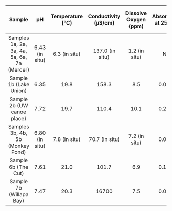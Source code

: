 |Sample|pH|Temperature (&deg;C)|Conductivity (&#181;S/cm)| Dissolve Oxygen (ppm)|Absorbance at 254 nm| Dissolved Organic Carbon (mg C/L)|Coliform Bacteria|
|:-------:|:----:|:----:|:----:|:----:|:----:|:----:|:----:|
Samples 1a, 2a, 3a, 4a, 5a, 6a, 7a (Mercer)| 6.43 (in situ) | 6.3 (in situ) | 137.0 (in situ) | 1.2 (in situ) | N/A | 54.4|negative|
Sample 1b (Lake Union) | 6.35 | 19.8 | 158.3 | 8.5 | 0.0742 | 3.9 |positive|
Sample 2b (UW canoe place) | 7.72 | 19.7 | 110.4 | 10.1 | 0.2995 | 2.5 |negative|
Samples 3b, 4b, 5b (Monkey Pond) | 6.80 (in situ) | 7.8 (in situ) | 70.7 (in situ) | 7.2 (in situ) | 0.0504 | 3.1|positive|
Sample 6b (The Cut) | 7.61 | 21.0 | 101.7 | 6.9 | 0.1809 | 2.0|negative|
Sample 7b (Willapa Bay) | 7.47 | 20.3 | 16700 |7.5 | 0.0739 | N/A | awating results
